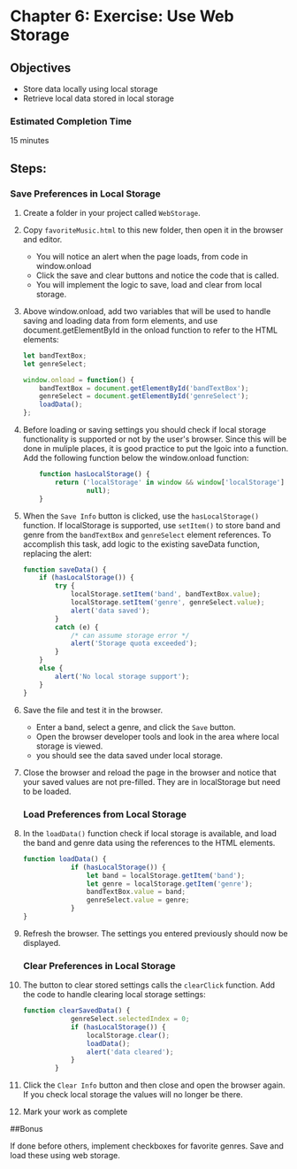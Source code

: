 # Chapter 6: Exercise: Use Web Storage
## Objectives
* Store data locally using local storage
* Retrieve local data stored in local storage

### Estimated Completion Time 
15 minutes

## Steps:
### Save Preferences in Local Storage
1. Create a folder in your project called `WebStorage`.

1. Copy `favoriteMusic.html` to this new folder, then open it in the browser and editor.
    * You will notice an alert when the page loads, from code in window.onload 
    * Click the save and clear buttons and notice the code that is called. 
    * You will implement the logic to save, load and clear from local storage.

1. Above window.onload, add two variables that will be used to handle saving and loading data from form elements, and use document.getElementById in the onload function to refer to the HTML elements:
    ```javascript
    let bandTextBox;
    let genreSelect;

    window.onload = function() {
        bandTextBox = document.getElementById('bandTextBox');
        genreSelect = document.getElementById('genreSelect');
        loadData();
    };
    ```

1. Before loading or saving settings you should check if local storage functionality is supported or not by the user's browser. Since this will be done in muliple places, it is good practice to put the lgoic into a function. Add the following function below the window.onload function:
    ```javascript
        function hasLocalStorage() {
            return ('localStorage' in window && window['localStorage'] != 
                    null);
        }
    ```

1. When the `Save Info` button is clicked, use the `hasLocalStorage()` function. If localStorage is supported, use `setItem()` to store band and genre from the `bandTextBox` and `genreSelect` element references. To accomplish this task, add logic to the existing saveData function, replacing the alert:
    ```javascript
    function saveData() {
        if (hasLocalStorage()) {
            try {
                localStorage.setItem('band', bandTextBox.value);
                localStorage.setItem('genre', genreSelect.value);
                alert('data saved');
            }
            catch (e) {
                /* can assume storage error */
                alert('Storage quota exceeded');
            }
        }
        else {
            alert('No local storage support');
        }
    }
    ```
1. Save the file and test it in the browser. 
    * Enter a band, select a genre, and click the `Save` button.  
    * Open the browser developer tools and look in the area where local storage is viewed. 
    * you should see the data saved under local storage.

1. Close the browser and reload the page in the browser and notice that your saved values are not pre-filled. They are in localStorage but need to be loaded.

    ### Load Preferences from Local Storage
1. In the `loadData()` function check if local storage is available, and load the band and genre data using the references to the HTML elements.
    ```javascript
    function loadData() {
                if (hasLocalStorage()) {
                    let band = localStorage.getItem('band');
                    let genre = localStorage.getItem('genre');
                    bandTextBox.value = band;
                    genreSelect.value = genre;
                }
    }
    ```
1. Refresh the browser. The settings you entered previously should now be displayed.

    ### Clear Preferences in Local Storage
1. The button to clear stored settings calls the `clearClick` function. Add the code to handle clearing local storage settings: 
    ```javascript
    function clearSavedData() {
                genreSelect.selectedIndex = 0;
                if (hasLocalStorage()) {
                    localStorage.clear();
                    loadData();
                    alert('data cleared');
                }
            }
    ```
1. Click the `Clear Info` button and then close and open the browser again. If you check local storage the values will no longer be there.

1. Mark your work as complete

##Bonus

If done before others, implement checkboxes for favorite genres. Save and load these using web storage.